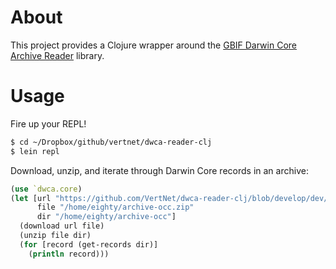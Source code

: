 # About

This project provides a Clojure wrapper around the [GBIF Darwin Core Archive Reader](http://code.google.com/p/darwincore/wiki/DarwinCoreArchiveReader) library.

# Usage

Fire up your REPL!

```bash
$ cd ~/Dropbox/github/vertnet/dwca-reader-clj
$ lein repl
```

Download, unzip, and iterate through Darwin Core records in an archive:

```clojure
(use `dwca.core)
(let [url "https://github.com/VertNet/dwca-reader-clj/blob/develop/dev/archive-occ.zip?raw=true"
      file "/home/eighty/archive-occ.zip"
      dir "/home/eighty/archive-occ"]
  (download url file) 
  (unzip file dir) 
  (for [record (get-records dir)]
    (println record)))
```